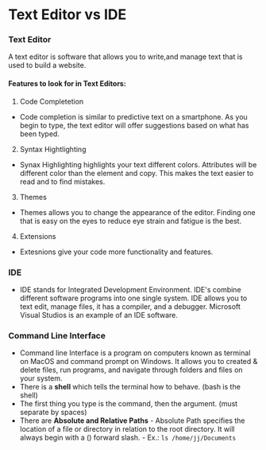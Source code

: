# Text Editor vs IDE

### Text Editor
A text editor is software that allows you to write,and manage text that is used to build a website. 

#### Features to look for in Text Editors:
1. Code Completetion
  - Code completion is similar to predictive text on a smartphone. As you begin to type, the text editor will offer suggestions based on what has been typed.

2. Syntax Hightlighting
  - Synax Highlighting highlights your text different colors. Attributes will be different color than the element and copy. This makes the text easier to read and to find mistakes.

3. Themes
  - Themes allows you to change the appearance of the editor. Finding one that is easy on the eyes to reduce eye strain and fatigue is the best. 

4. Extensions
  - Extesnions give your code more functionality and features.

### IDE
* IDE stands for Integrated Development Environment. IDE's combine different software programs into one single system. IDE allows you to text edit, manage files, it has a compiler, and a debugger. Microsoft Visual Studios is an example of an IDE software. 
 
### Command Line Interface
* Command line Interface is a program on computers known as terminal on MacOS and command prompt on Windows. It allows you to created & delete files, run programs, and navigate through folders and files on your system. 
* There is a **shell** which tells the terminal how to behave. (bash is the shell) 
* The first thing you type is the command, then the argument. (must separate by spaces)
* There are **Absolute and Relative Paths** 
      - Absolute Path specifies the location of a file or directory in relation to the root directory. It will always begin with a (\) forward slash.
            - Ex.: ```ls /home/jj/Documents```

      

      
